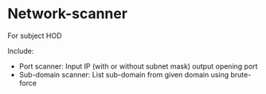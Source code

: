 # Network-scanner

For subject HOD

Include:
- Port scanner: Input IP (with or without subnet mask) output opening port
- Sub-domain scanner: List sub-domain from given domain using brute-force
